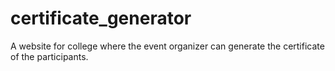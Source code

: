 # certificate_generator
A website for college where the event organizer can generate the certificate of the participants.
